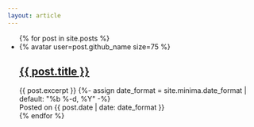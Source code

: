 ```yaml
---
layout: article
---
```


<ul id="articles-index">
  {% for post in site.posts %}
    <li>
      {% avatar user=post.github_name size=75 %}
      <div>
        <h2><a href="{{ site.baseurl }}{{ post.url }}">{{ post.title }}</a></h2>
        {{ post.excerpt }}
        {%- assign date_format = site.minima.date_format | default: "%b %-d, %Y" -%}
        <aside>Posted on {{ post.date | date: date_format }}</aside>
      </div>
    </li>
  {% endfor %}
</ul>